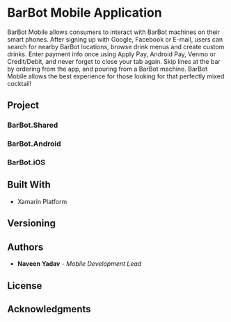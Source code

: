 # BarBot Mobile Application
BarBot Mobile allows consumers to interact with BarBot machines on their smart phones. After signing up with Google, Facebook or E-mail, users can search for nearby BarBot locations, browse drink menus and create custom drinks. Enter payment info once using Apply Pay, Android Pay, Venmo or Credit/Debit, and never forget to close your tab again. Skip lines at the bar by ordering from the app, and pouring from a BarBot machine. BarBot Mobile allows the best experience for those looking for that perfectly mixed cocktail!

## Project
### BarBot.Shared
### BarBot.Android
### BarBot.iOS

## Built With

* Xamarin Platform

## Versioning
## Authors

* **Naveen Yadav** - *Mobile Development Lead*

## License

## Acknowledgments
